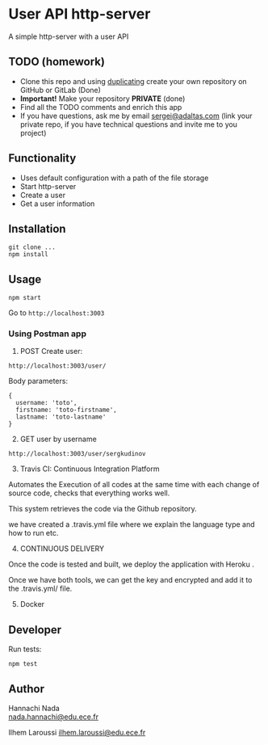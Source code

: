 # User API http-server

A simple http-server with a user API

##  TODO (homework)

* Clone this repo and using [duplicating](https://help.github.com/en/github/creating-cloning-and-archiving-repositories/duplicating-a-repository) create your own repository on GitHub or GitLab (Done)
* **Important!** Make your repository **PRIVATE** (done)
* Find all the TODO comments and enrich this app
* If you have questions, ask me by email sergei@adaltas.com (link your private repo, if you have technical questions and invite me to you project)

## Functionality

* Uses default configuration with a path of the file storage
* Start http-server
* Create a user
* Get a user information

## Installation

```
git clone ...
npm install
```

## Usage

```
npm start
```

Go to `http://localhost:3003`

### Using Postman app

1. POST Create user:

```
http://localhost:3003/user/
```

Body parameters:
```
{
  username: 'toto',
  firstname: 'toto-firstname',
  lastname: 'toto-lastname'
}
```

2. GET user by username

```
http://localhost:3003/user/sergkudinov
```

3. Travis CI: Continuous Integration Platform

Automates the Execution of all codes at the same time with each change of source code, checks that everything works well.

This system retrieves the code via the Github repository.

we have created a .travis.yml file where we explain the language type and how to run etc.

4. CONTINUOUS DELIVERY

Once the code is tested and built, we deploy the application with Heroku .

Once we have both tools, we can get the key and encrypted and add it to the .travis.yml/ file.

5. Docker 



## Developer

Run tests:
```
npm test
```

## Author

Hannachi Nada  
nada.hannachi@edu.ece.fr

Ilhem Laroussi
ilhem.laroussi@edu.ece.fr


````
